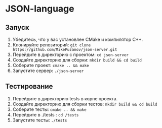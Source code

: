 # JSON-language

## Запуск

1. Убедитесь, что у вас установлен CMake и компилятор C++.
2. Клонируйте репозиторий: `git clone https://github.com/MikePuzanov/json-server.git`
3. Перейдите в директорию с проектом: `cd json-server`
4. Создайте директорию для сборки: `mkdir build && cd build`
5. Соберите проект: `cmake .. && make`
6. Запустите сервер: `./json-server`

## Тестирование

1. Перейдите в директорию tests в корне проекта.
2. Создайте директорию для сборки тестов: `mkdir build && cd build`
3. Соберите тесты: `cmake .. && make`
4. Перейдите в ./tests : `cd /tests`
5. Запустите тесты: `./tests`
